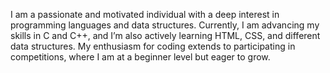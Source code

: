 I am a passionate and motivated individual with a deep interest in programming languages and data structures. 
Currently, I am advancing my skills in C and C++, and I’m also actively learning HTML, CSS, and different data structures. 
My enthusiasm for coding extends to participating in competitions, where I am at a beginner level but eager to grow. 

<!--
**nmf-wasi/nmf-wasi** is a ✨ _special_ ✨ repository because its `README.md` (this file) appears on your GitHub profile.

Here are some ideas to get you started:

- 🔭 I’m currently working on ...
- 🌱 I’m currently learning ...
- 👯 I’m looking to collaborate on ...
- 🤔 I’m looking for help with ...
- 💬 Ask me about ...
- 📫 How to reach me: ...
- 😄 Pronouns: ...
- ⚡ Fun fact: ...
-->



